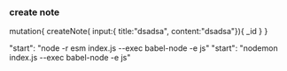 
### create note
mutation{
  createNote(
    input:{
    title:"dsadsa",
    content:"dsadsa"}){
    _id
  }
} 

   "start": "node -r esm index.js --exec babel-node -e js"
   "start": "nodemon  index.js --exec babel-node -e js"

